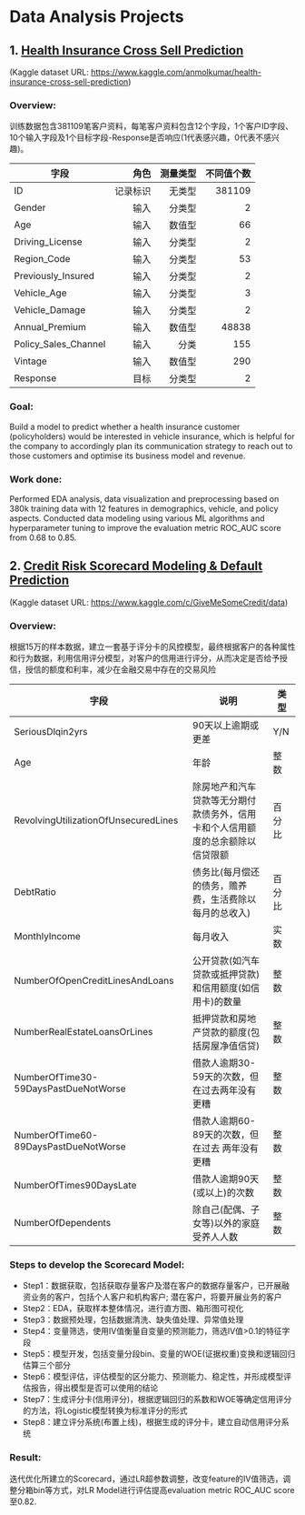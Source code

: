 # Data Analysis Projects
## 1. [Health Insurance Cross Sell Prediction](https://github.com/eddieluwenhao/Data-Analysis-Projects/blob/main/1.%20Health%20Insurance%20Cross%20Sell%20Prediction/Health%20Insurance%20Cross%20Sell%20Prediction.ipynb)
(Kaggle dataset URL: https://www.kaggle.com/anmolkumar/health-insurance-cross-sell-prediction)

### Overview:
训练数据包含381109笔客户资料，每笔客户资料包含12个字段，1个客户ID字段、10个输入字段及1个目标字段-Response是否响应(1代表感兴趣，0代表不感兴趣)。

字段|角色|测量类型|不同值个数
---|---:|--:|--:
ID |记录标识|无类型|381109
Gender |输入|分类型|2
Age |输入|数值型|66
Driving_License |输入|分类型|2
Region_Code |输入|分类型|53
Previously_Insured |输入|分类型|2
Vehicle_Age |输入|分类型|3
Vehicle_Damage |输入|分类型|2
Annual_Premium |输入|数值型|48838
Policy_Sales_Channel |输入|分类|155
Vintage |输入|数值型|290
Response |目标|分类型|2

### Goal: 
Build a model to predict whether a health insurance customer (policyholders) would be interested in vehicle insurance, which is helpful for the company to accordingly plan its communication strategy to reach out to those customers and optimise its business model and revenue.

### Work done: 
Performed EDA analysis, data visualization and preprocessing based on 380k training data with 12 features in demographics, vehicle, and policy aspects. Conducted data modeling using various ML algorithms and hyperparameter tuning to improve the evaluation metric ROC_AUC score from 0.68 to 0.85.



## 2. [Credit Risk Scorecard Modeling & Default Prediction](https://github.com/eddieluwenhao/Data-Analysis-Projects/blob/main/2.%20Credit%20Risk%20Scorecard%20Modeling%20%26%20Default%20Prediction/Credit%20Risk%20Scorecard%20Modeling%20%26%20Default%20Prediction.ipynb)
(Kaggle dataset URL: https://www.kaggle.com/c/GiveMeSomeCredit/data)

### Overview:
根据15万的样本数据，建立一套基于评分卡的风控模型，最终根据客户的各种属性和行为数据，利用信用评分模型，对客户的信用进行评分，从而决定是否给予授信，授信的额度和利率，减少在金融交易中存在的交易风险

字段|说明|类型
---|---|---
SeriousDlqin2yrs|90天以上逾期或更差|Y/N
Age|年龄|整数
RevolvingUtilizationOfUnsecuredLines|除房地产和汽车贷款等无分期付款债务外，信用卡和个人信用额度的总余额除以信贷限额|百分比
DebtRatio|债务比(每月偿还的债务，赡养费，生活费除以每月的总收入)|百分比
MonthlyIncome|每月收入|实数
NumberOfOpenCreditLinesAndLoans|公开贷款(如汽车贷款或抵押贷款)和信用额度(如信用卡)的数量|整数
NumberRealEstateLoansOrLines|抵押贷款和房地产贷款的额度(包括房屋净值信贷)|整数
NumberOfTime30-59DaysPastDueNotWorse|借款人逾期30-59天的次数，但在过去两年没有更糟|整数
NumberOfTime60- 89DaysPastDueNotWorse|借款人逾期60-89天的次数，但在过去 两年没有更糟|整数
NumberOfTimes90DaysLate|借款人逾期90天(或以上)的次数|整数
NumberOfDependents|除自己(配偶、子女等)以外的家庭受养人人数|整数

### Steps to develop the Scorecard Model:
* Step1：数据获取，包括获取存量客户及潜在客户的数据存量客户，已开展融资业务的客户，包括个人客户和机构客户; 潜在客户，将要开展业务的客户
* Step2：EDA，获取样本整体情况，进行直方图、箱形图可视化 
* Step3：数据预处理，包括数据清洗、缺失值处理、异常值处理
* Step4：变量筛选，使用IV值衡量自变量的预测能力，筛选IV值>0.1的特征字段
* Step5：模型开发，包括变量分段bin、变量的WOE(证据权重)变换和逻辑回归估算三个部分
* Step6：模型评估，评估模型的区分能力、预测能力、稳定性，并形成模型评估报告，得出模型是否可以使用的结论
* Step7：生成评分卡(信用评分)，根据逻辑回归的系数和WOE等确定信用评分的方法，将Logistic模型转换为标准评分的形式
* Step8：建立评分系统(布置上线)，根据生成的评分卡，建立自动信用评分系统

### Result:
迭代优化所建立的Scorecard，通过LR超参数调整，改变feature的IV值筛选，调整分箱bin等方式，对LR Model进行评估提高evaluation metric ROC_AUC score至0.82.

